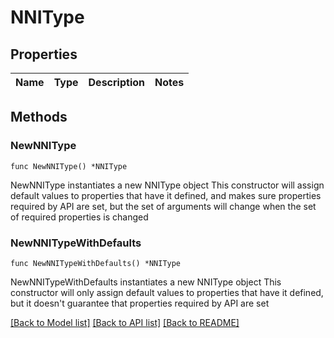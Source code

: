 # NNIType

## Properties

Name | Type | Description | Notes
------------ | ------------- | ------------- | -------------

## Methods

### NewNNIType

`func NewNNIType() *NNIType`

NewNNIType instantiates a new NNIType object
This constructor will assign default values to properties that have it defined,
and makes sure properties required by API are set, but the set of arguments
will change when the set of required properties is changed

### NewNNITypeWithDefaults

`func NewNNITypeWithDefaults() *NNIType`

NewNNITypeWithDefaults instantiates a new NNIType object
This constructor will only assign default values to properties that have it defined,
but it doesn't guarantee that properties required by API are set


[[Back to Model list]](../README.md#documentation-for-models) [[Back to API list]](../README.md#documentation-for-api-endpoints) [[Back to README]](../README.md)


